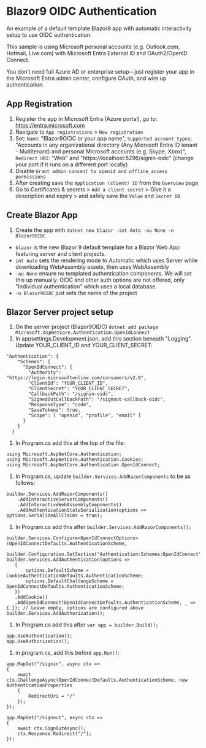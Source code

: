 # Blazor9 OIDC Authentication
An example of a default template Blazor9 app with automatic interactivity setup to use OIDC authentication.

This sample is using Microsoft personal accounts (e.g. Outlook.com, Hotmail, Live.com) with Microsoft Entra External ID and OAuth2/OpenID Connect.

You don’t need full Azure AD or enterprise setup—just register your app in the Microsoft Entra admin center, configure OAuth, and wire up authentication.

## App Registration
1. Register the app in Microsoft Entra (Azure portal), go to: https://entra.microsoft.com
1. Navigate to `App registrations` > `New registration`
1. Set: `Name`: "Blazor9OIDC or your app name", `Supported account types`: "Accounts in any organizational directory (Any Microsoft Entra ID tenant - Multitenant) and personal Microsoft accounts (e.g. Skype, Xbox)", `Redirect URI`: "Web" and "https://localhost:5296/signin-oidc" (change your port if it runs on a different port locally)
1. Disable `Grant admin consent to openid and offline_access permissions`
1. After creating save the `Application (client) ID` from the `Overview` page
1. Go to Certificates & secrets > `Add a client secret` > Give it a description and expiry >  and safely save the `Value` and `Secret ID`

## Create Blazor App
1. Create the app with `dotnet new blazor -int Auto -au None -n Blazor9OIDC`

- `blazor` is the new Blazor 9 default template for a Blazor Web App featuring server and client projects.
- `int Auto` sets the rendering mode to Automatic which uses Server while downloading WebAssembly assets, then uses WebAssembly
- `-au None` ensure no templated authentication components. We will set this up manually. OIDC and other auth options are not offered, only "Individual authentication" which uses a local database.
- `-n Blazor9OIDC` just sets the name of the project

## Blazor Server project setup
1. On the server project (Blazor9OIDC) `dotnet add package Microsoft.AspNetCore.Authentication.OpenIdConnect`
1. In appsettings.Development.json, add this section beneath "Logging". Update YOUR_CLIENT_ID and YOUR_CLIENT_SECRET:

```
"Authentication": {
    "Schemes": {
      "OpenIdConnect": {
        "Authority": "https://login.microsoftonline.com/consumers/v2.0",
        "ClientId": "YOUR_CLIENT_ID",
        "ClientSecret": "YOUR_CLIENT_SECRET",
        "CallbackPath": "/signin-oidc",
        "SignedOutCallbackPath": "/signout-callback-oidc",
        "ResponseType": "code",
        "SaveTokens": true,
        "Scope": [ "openid", "profile", "email" ]
      }
    }
  }
```
 
1. In Program.cs add this at the top of the file:

```
using Microsoft.AspNetCore.Authentication;
using Microsoft.AspNetCore.Authentication.Cookies;
using Microsoft.AspNetCore.Authentication.OpenIdConnect;
```

1. In Program.cs, update `builder.Services.AddRazorComponents` to be as follows:

```
builder.Services.AddRazorComponents()
    .AddInteractiveServerComponents()
    .AddInteractiveWebAssemblyComponents()
    .AddAuthenticationStateSerialization(options => options.SerializeAllClaims = true);
```


1. In Program.cs add this after `builder.Services.AddRazorComponents();`

 ```
builder.Services.Configure<OpenIdConnectOptions>(OpenIdConnectDefaults.AuthenticationScheme,
    builder.Configuration.GetSection("Authentication:Schemes:OpenIdConnect"));
builder.Services.AddAuthentication(options =>
    {
        options.DefaultScheme = CookieAuthenticationDefaults.AuthenticationScheme;
        options.DefaultChallengeScheme = OpenIdConnectDefaults.AuthenticationScheme;
    })
    .AddCookie()
    .AddOpenIdConnect(OpenIdConnectDefaults.AuthenticationScheme, _ => { }); // Leave empty, options are configured above
builder.Services.AddAuthorization();
 ```

1. In Program.cs add this after `var app = builder.Build();`

```
app.UseAuthentication();
app.UseAuthorization();
```

1. in program.cs, add this before `app.Run()`:

```
app.MapGet("/signin", async ctx =>
{
    await ctx.ChallengeAsync(OpenIdConnectDefaults.AuthenticationScheme, new AuthenticationProperties
    {
        RedirectUri = "/"
    });
});

app.MapGet("/signout", async ctx =>
{
    await ctx.SignOutAsync();
    ctx.Response.Redirect("/");
});
```
